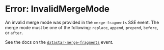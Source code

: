 # Error: InvalidMergeMode

An invalid merge mode was provided in the `merge-fragments` SSE event. The merge mode must be one of the following: `replace`, `append`, `prepend`, `before`, or `after`.

See the docs on the [`datastar-merge-fragments`](/reference/attribute_plugins#data-datastar-merge-fragments) event.